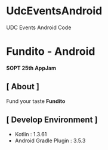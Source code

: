 # UdcEventsAndroid
UDC Events Android Code


 # Fundito - Android

**SOPT 25th AppJam**



## [ About ] 

Fund your taste **Fundito** 


## [ Develop Environment ]

- Kotlin : 1.3.61
- Android Gradle Plugin : 3.5.3

